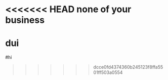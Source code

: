 <<<<<<< HEAD
none of your business
=======
# dui

#hi
>>>>>>> dcce0fd4374360b245123f8ffa5501ff503a0554
